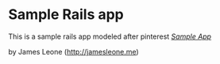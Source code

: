 # Sample Rails app

This is a sample rails app modeled after pinterest 
[*Sample App*](http://localhost:3000)

by James Leone (http://jamesleone.me)